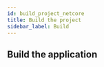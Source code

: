 ```yaml
---
id: build_project_netcore
title: Build the project
sidebar_label: Build
---
```



## Build the application

